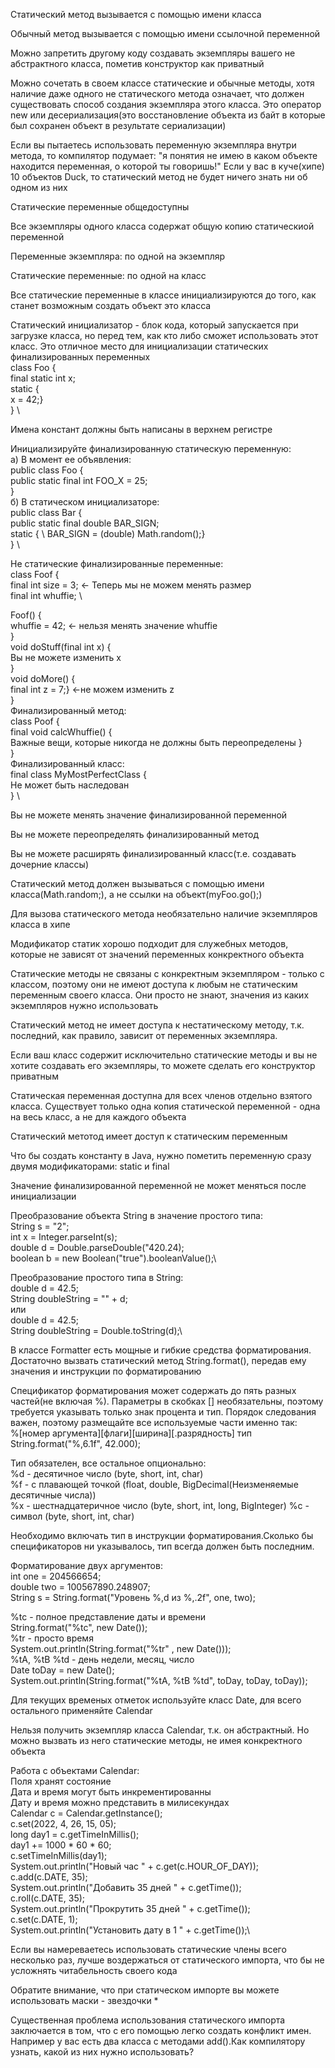 Статический метод вызывается с помощью имени класса

Обычный метод вызывается с помощью имени ссылочной переменной

Можно запретить другому коду создавать экземпляры вашего не абстрактного класса, пометив конструктор как приватный

Можно сочетать в своем классе статические и обычные методы, хотя наличие даже одного не статического метода означает, что должен существовать способ создания экземпляра этого класса. Это оператор new или десериализация(это восстановление объекта из байт в которые был сохранен объект в результате сериализации)

Если вы пытаетесь использовать переменную экземпляра внутри метода, то компилятор подумает: "я понятия не имею в каком объекте находится переменная, о которой ты говоришь!" Если у вас в куче(хипе) 10 объектов Duck, то статический метод не будет ничего знать ни об одном из них

Статические переменные общедоступны

Все экземпляры одного класса содержат общую копию статическиой переменной

Переменные экземпляра: по одной на экземпляр

Статические переменные: по одной на класс

Все статические переменные в клаcсе инициализируются до того, как станет возможным создать объект это класса

Статический инициализатор - блок кода, который запускается при загрузке класса, но перед тем, как кто либо сможет использовать этот класс. Это отличное место для инициализации статических финализированных переменных \
class Foo { \
final static int x; \
static { \
x = 42;} \
   } \

Имена констант должны быть написаны в верхнем регистре

Инициализируйте финализированную статическую переменную: \
а) В момент ее объявления: \
public class Foo { \
public static final int FOO_X = 25; \
} \
б) В статическом инициализаторе: \
public class Bar { \
public static final double BAR_SIGN; \
static { \ 
BAR_SIGN = (double) Math.random();} \
} \

Не статические финализированные переменные: \
class Foof { \
final int size = 3; <- Теперь мы не можем менять размер \
final int whuffie; \

Foof() { \
whuffie = 42; <- нельзя менять значение whuffie \
} \
void doStuff(final int x) { \
Вы не можете изменить х \
} \
void doMore() { \
final int z = 7;} <-не можем изменить z \
} \
Финализированный метод: \
class Poof { \
final void calcWhuffie() { \
Важные вещи, которые никогда не должны быть переопределены } \
} \
Финализированный класс: \
final class MyMostPerfectClass { \
Не может быть наследован \
} \

Вы не можете менять значение финализированной переменной

Вы не можете переопределять финализированный метод

Вы не можете расширять финализированный класс(т.е. создавать дочерние классы)

Статический метод должен вызываться с помощью имени класса(Math.random;), а не ссылки на объект(myFoo.go();)

Для вызова статического метода необязательно наличие экземпляров класса в хипе

Модификатор статик хорошо подходит для служебных методов, которые не зависят от значений переменных конкректного объекта

Статические методы не связаны с конкректным экземпляром - только с классом, поэтому они не имеют доступа к любым не статическим переменным своего класса. Они просто не знают, значения из каких экземпляров нужно использовать

Статический метод не имеет доступа к нестатическому методу, т.к. последний, как правило, зависит от переменных экземпляра.

Если ваш класс содержит исключительно статические методы и вы не хотите создавать его экземпляры, то можете сделать его конструктор приватным

Статическая переменная доступна для всех членов отдельно взятого класса. Существует только одна копия статической переменной - одна на весь класс, а не для каждого объекта

Статический метотод имеет доступ к статическим переменным

Что бы создать константу в Java, нужно пометить переменную сразу двумя модификаторами: static и final

Значение финализированной переменной не может меняться после инициализации

Преобразование объекта String в значение простого типа:\
String s = "2";\
int x = Integer.parseInt(s);\
double d = Double.parseDouble("420.24);\
boolean b = new Boolean("true").booleanValue();\

Преобразование простого типа в String:\
double d = 42.5;\
String doubleString = "" + d;\
или\
double d = 42.5;\
String doubleString = Double.toString(d);\

В классе Formatter есть мощные и гибкие средства форматирования. Достаточно вызвать статический метод String.format(), передав ему значения и инструкции по форматированию

Спецификатор форматирования может содержать до пять разных частей(не включая %). Параметры в скобках [] необязательны, поэтому требуется указывать только знак процента и тип. Порядок следования важен, поэтому размещайте все используемые части именно так:\
%[номер аргумента][флаги][ширина][.разрядность] тип\
String.format("%,6.1f", 42.000);

Тип обязателен, все остальное опционально:\
%d - десятичное число (byte, short, int, char) \
%f - с плавающей точкой (float, double, BigDecimal(Неизменяемые десятичные числа))\
%x - шестнадцатеричное число (byte, short, int, long, BigInteger)
%c - символ (byte, short, int, char) 

Необходимо включать тип в инструкции форматирования.Сколько бы спецификаторов ни указывалось, тип всегда должен быть последним.

Форматирование двух аргументов:\
int one = 204566654;\
double two = 100567890.248907;\
String s = String.format("Уровень %,d из %,.2f", one, two);

%tc - полное представление даты и времени\
String.format("%tc", new Date());\
%tr - просто время\
System.out.println(String.format("%tr" , new Date()));\
%tA, %tB %td - день недели, месяц, число\
Date toDay = new Date();\
System.out.println(String.format("%tA, %tB %td", toDay, toDay, toDay));

Для текущих временых отметок используйте класс Date, для всего остального применяйте Calendar

Нельзя получить экземпляр класса Calendar, т.к. он абстрактный. Но можно вызвать из него статические методы, не имея конкректного объекта

Работа с объектами Calendar:\
Поля хранят состояние\
Дата и время могут быть инкрементированны\
Дату и время можно представить в милисекундах\
Calendar c = Calendar.getInstance();\
c.set(2022, 4, 26, 15, 05);\
long day1 = c.getTimeInMillis();\
day1 += 1000 * 60 * 60;\
c.setTimeInMillis(day1);\
System.out.println("Новый час " + c.get(c.HOUR_OF_DAY));\
c.add(c.DATE, 35);\
System.out.println("Добавить 35 дней " + c.getTime());\
c.roll(c.DATE, 35);\
System.out.println("Прокрутить 35 дней " + c.getTime());\
c.set(c.DATE, 1);\
System.out.println("Установить дату в 1 " + c.getTime());\

Если вы намереваетесь использовать статические члены всего несколько раз, лучше воздержаться от статического импорта, что бы не усложнять читабельность своего кода

Обратите внимание, что при статическом импорте вы можете использовать маски - звездочки * 

Существенная проблема использования статического импорта заключается в том, что с его помощью легко создать конфликт имен. Например у вас есть два класса с методами add().Как компилятору узнать, какой из них нужно использовать?




